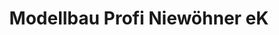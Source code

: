 ---
title: "Modellbau Profi Niewöhner eK"
url: /darmstadt/modellbau-profi-niewoehner-ek/
shop: Spielzeug
---